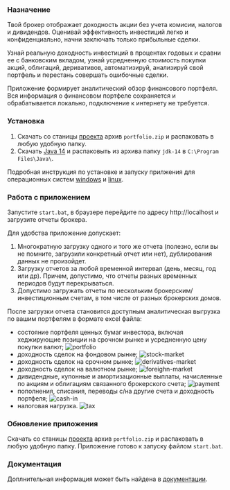 ### Назначение
Твой брокер отображает доходность акции без учета комисии, налогов и дивидендов.
Оценивай эффективность инвестиций легко и конфиденциально, начни заключать только прибыльные сделки.

Узнай реальную доходность инвестиций в процентах годовых и сравни ее с банковским вкладом, узнай усредненную стоимость
покупки акций, облигаций, деривативов, автоматизируй, анализируй свой портфель и перестань совершать ошибочные сделки.

Приложение формирует аналитический обзор финансового портфеля. Вся информация о финансовом портфеле сохраняется
и обрабатывается локально, подключение к интернету не требуется.

### Установка
1. Скачать со станицы [проекта](https://github.com/vananiev/portfolio/releases/latest)
   архив `portfolio.zip` и распаковать в любую удобную папку.
1. Скачать [Java 14](https://download.java.net/java/GA/jdk14/076bab302c7b4508975440c56f6cc26a/36/GPL/openjdk-14_windows-x64_bin.zip)
   и распаковыть из архива папку `jdk-14` в `C:\Program Files\Java\`.

Подробная инструкция по установке и запуску прилжения для операционных систем [windows](docs/install-on-windows.md)
и [linux](docs/install-on-linux.md).

### Работа с приложением
Запустите `start.bat`, в браузере перейдите по адресу http://localhost и загрузите отчеты брокера.

Для удобства приложение допускает:
1. Многократную загрузку одного и того же отчета (полезно, если вы не помните, загрузили конкретный отчет или нет),
   дублирования данных не произойдет.
1. Загрузку отчетов за любой временной интервал (день, месяц, год или др). Причем, допустимо, что отчеты разных временных 
   периодов будут перекрываться.
1. Допустимо загружать отчеты по нескольким брокерским/инвестиционным счетам, в том числе от разных брокерских домов.

После загрузки отчета становится доступным аналитическая выгрузка по вашим портфелям в формате excel файла:
- состояние портфеля ценных бумаг инвестора, включая хеджирующие позиции на срочном рынке и усредненную цену покупки валют;
  ![portfolio](https://user-images.githubusercontent.com/11336712/85202150-04851a00-b30d-11ea-90b2-df266df956fe.png)
- доходность сделок на фондовом рынке;
  ![stock-market](https://user-images.githubusercontent.com/11336712/78156498-8de02b00-7447-11ea-833c-cfc755bd7558.png)
- доходность сделок на срочном рынке;
  ![derivatives-market](https://user-images.githubusercontent.com/11336712/78156504-8f115800-7447-11ea-87e5-3cd4c34aab47.png)
- доходность сделок на валютном рынке;
  ![foreighn-market](https://user-images.githubusercontent.com/11336712/84881751-fa59e600-b096-11ea-8b83-19d1c1229d73.png)
- дивидендные, купонные и амортизационные выплаты, начисленные по акциям и облигациям связанного брокерского счета;
  ![payment](https://user-images.githubusercontent.com/11336712/84598929-e6379e00-ae76-11ea-9a9f-608780c0ff7e.png)
- пополнения, списания, переводы с/на другие счета и доходность портфеля;
  ![cash-in](https://user-images.githubusercontent.com/11336712/78156505-8f115800-7447-11ea-8f6d-6a34c21dfc89.png)
- налоговая нагрузка. 
  ![tax](https://user-images.githubusercontent.com/11336712/78156502-8e78c180-7447-11ea-9259-445c85d75a65.png)

### Обновление приложения
Скачать со станицы [проекта](https://github.com/vananiev/portfolio/releases/latest) архив `portfolio.zip` и
распаковать в любую удобную папку. Приложение готово к запуску файлом `start.bat`.

### Документация
Доплнительная информация может быть найдена в [документации](docs/documentation.md).
